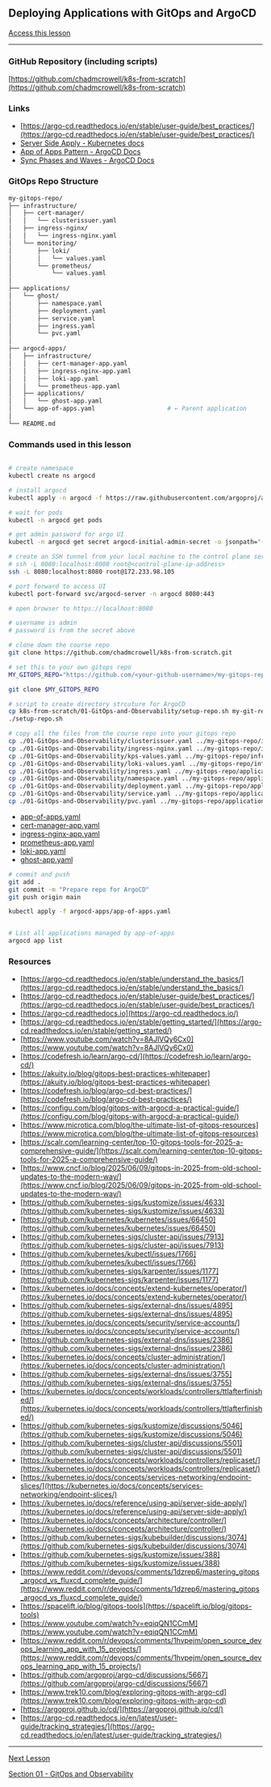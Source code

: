 ## Deploying Applications with GitOps and ArgoCD

[Access this lesson](https://community.kubeskills.com/c/kubernetes-from-scratch)

---

### GitHub Repository (including scripts)

[https://github.com/chadmcrowell/k8s-from-scratch](https://github.com/chadmcrowell/k8s-from-scratch)


### Links
- [https://argo-cd.readthedocs.io/en/stable/user-guide/best_practices/](https://argo-cd.readthedocs.io/en/stable/user-guide/best_practices/)
- [Server Side Apply - Kubernetes docs](https://kubernetes.io/docs/reference/using-api/server-side-apply/)
- [App of Apps Pattern - ArgoCD Docs](https://argo-cd.readthedocs.io/en/latest/operator-manual/cluster-bootstrapping/)
- [Sync Phases and Waves - ArgoCD Docs](https://argo-cd.readthedocs.io/en/stable/user-guide/sync-waves/)

### GitOps Repo Structure

```bash
my-gitops-repo/
├── infrastructure/
│   ├── cert-manager/
│   │   └── clusterissuer.yaml
│   ├── ingress-nginx/
│   │   └── ingress-nginx.yaml
│   └── monitoring/
│       ├── loki/
│       │   └── values.yaml
│       └── prometheus/
│           └── values.yaml
│
├── applications/
│   └── ghost/
│       ├── namespace.yaml
│       ├── deployment.yaml
│       ├── service.yaml
│       ├── ingress.yaml
│       └── pvc.yaml
│
├── argocd-apps/
│   ├── infrastructure/
│   │   ├── cert-manager-app.yaml
│   │   ├── ingress-nginx-app.yaml
│   │   ├── loki-app.yaml
│   │   └── prometheus-app.yaml
│   ├── applications/
│   │   └── ghost-app.yaml
│   └── app-of-apps.yaml                    # ← Parent application
│
└── README.md
```


### Commands used in this lesson

```bash

# create namespace
kubectl create ns argocd

# install argocd
kubectl apply -n argocd -f https://raw.githubusercontent.com/argoproj/argo-cd/stable/manifests/install.yaml

# wait for pods
kubectl -n argocd get pods

# get admin password for argo UI
kubectl -n argocd get secret argocd-initial-admin-secret -o jsonpath="{.data.password}" | base64 --decode ; echo

# create an SSH tunnel from your local machine to the control plane server
# ssh -L 8080:localhost:8080 root@<control-plane-ip-address>
ssh -L 8080:localhost:8080 root@172.233.98.105

# port forward to access UI
kubectl port-forward svc/argocd-server -n argocd 8080:443

# open browser to https://localhost:8080

# username is admin
# password is from the secret above

# clone down the course repo
git clone https://github.com/chadmcrowell/k8s-from-scratch.git

# set this to your own gitops repo
MY_GITOPS_REPO="https://github.com/<your-github-username>/my-gitops-repo.git"

git clone $MY_GITOPS_REPO

# script to create directory strcuture for ArgoCD
cp k8s-from-scratch/01-GitOps-and-Observability/setup-repo.sh my-git-repo/
./setup-repo.sh

# copy all the files from the course repo into your gitops repo
cp ./01-GitOps-and-Observability/clusterissuer.yaml ../my-gitops-repo/infrastructure/cert-manager/
cp ./01-GitOps-and-Observability/ingress-nginx.yaml ../my-gitops-repo/infrastructure/ingress-nginx/
cp ./01-GitOps-and-Observability/kps-values.yaml ../my-gitops-repo/infrastructure/monitoring/prometheus/
cp ./01-GitOps-and-Observability/loki-values.yaml ../my-gitops-repo/infrastructure/monitoring/loki/
cp ./01-GitOps-and-Observability/ingress.yaml ../my-gitops-repo/applications/ghost/
cp ./01-GitOps-and-Observability/namespace.yaml ../my-gitops-repo/applications/ghost/
cp ./01-GitOps-and-Observability/deployment.yaml ../my-gitops-repo/applications/ghost/
cp ./01-GitOps-and-Observability/service.yaml ../my-gitops-repo/applications/ghost/
cp ./01-GitOps-and-Observability/pvc.yaml ../my-gitops-repo/applications/ghost/


```

- [app-of-apps.yaml](app-of-apps.yaml)
- [cert-manager-app.yaml](cert-manager-app.yaml)
- [ingress-nginx-app.yaml](ingress-nginx-app.yaml)
- [prometheus-app.yaml](prometheus-app.yaml)
- [loki-app.yaml](loki-app.yaml)
- [ghost-app.yaml](ghost-app.yaml)

```bash
# commit and push
git add .
git commit -m "Prepare repo for ArgoCD"
git push origin main

kubectl apply -f argocd-apps/app-of-apps.yaml


# List all applications managed by app-of-apps
argocd app list

```




### Resources

- [https://argo-cd.readthedocs.io/en/stable/understand_the_basics/](https://argo-cd.readthedocs.io/en/stable/understand_the_basics/)
- [https://argo-cd.readthedocs.io/en/stable/user-guide/best_practices/](https://argo-cd.readthedocs.io/en/stable/user-guide/best_practices/)
- [https://argo-cd.readthedocs.io](https://argo-cd.readthedocs.io/)
- [https://argo-cd.readthedocs.io/en/stable/getting_started/](https://argo-cd.readthedocs.io/en/stable/getting_started/)
- [https://www.youtube.com/watch?v=8AJlVQy6Cx0](https://www.youtube.com/watch?v=8AJlVQy6Cx0)
- [https://codefresh.io/learn/argo-cd/](https://codefresh.io/learn/argo-cd/)
- [https://akuity.io/blog/gitops-best-practices-whitepaper](https://akuity.io/blog/gitops-best-practices-whitepaper)
- [https://codefresh.io/blog/argo-cd-best-practices/](https://codefresh.io/blog/argo-cd-best-practices/)
- [https://configu.com/blog/gitops-with-argocd-a-practical-guide/](https://configu.com/blog/gitops-with-argocd-a-practical-guide/)
- [https://www.microtica.com/blog/the-ultimate-list-of-gitops-resources](https://www.microtica.com/blog/the-ultimate-list-of-gitops-resources)
- [https://scalr.com/learning-center/top-10-gitops-tools-for-2025-a-comprehensive-guide/](https://scalr.com/learning-center/top-10-gitops-tools-for-2025-a-comprehensive-guide/)
- [https://www.cncf.io/blog/2025/06/09/gitops-in-2025-from-old-school-updates-to-the-modern-way/](https://www.cncf.io/blog/2025/06/09/gitops-in-2025-from-old-school-updates-to-the-modern-way/)
- [https://github.com/kubernetes-sigs/kustomize/issues/4633](https://github.com/kubernetes-sigs/kustomize/issues/4633)
- [https://github.com/kubernetes/kubernetes/issues/66450](https://github.com/kubernetes/kubernetes/issues/66450)
- [https://github.com/kubernetes-sigs/cluster-api/issues/7913](https://github.com/kubernetes-sigs/cluster-api/issues/7913)
- [https://github.com/kubernetes/kubectl/issues/1766](https://github.com/kubernetes/kubectl/issues/1766)
- [https://github.com/kubernetes-sigs/karpenter/issues/1177](https://github.com/kubernetes-sigs/karpenter/issues/1177)
- [https://kubernetes.io/docs/concepts/extend-kubernetes/operator/](https://kubernetes.io/docs/concepts/extend-kubernetes/operator/)
- [https://github.com/kubernetes-sigs/external-dns/issues/4895](https://github.com/kubernetes-sigs/external-dns/issues/4895)
- [https://kubernetes.io/docs/concepts/security/service-accounts/](https://kubernetes.io/docs/concepts/security/service-accounts/)
- [https://github.com/kubernetes-sigs/external-dns/issues/2386](https://github.com/kubernetes-sigs/external-dns/issues/2386)
- [https://kubernetes.io/docs/concepts/cluster-administration/](https://kubernetes.io/docs/concepts/cluster-administration/)
- [https://github.com/kubernetes-sigs/external-dns/issues/3755](https://github.com/kubernetes-sigs/external-dns/issues/3755)
- [https://kubernetes.io/docs/concepts/workloads/controllers/ttlafterfinished/](https://kubernetes.io/docs/concepts/workloads/controllers/ttlafterfinished/)
- [https://github.com/kubernetes-sigs/kustomize/discussions/5046](https://github.com/kubernetes-sigs/kustomize/discussions/5046)
- [https://github.com/kubernetes-sigs/cluster-api/discussions/5501](https://github.com/kubernetes-sigs/cluster-api/discussions/5501)
- [https://kubernetes.io/docs/concepts/workloads/controllers/replicaset/](https://kubernetes.io/docs/concepts/workloads/controllers/replicaset/)
- [https://kubernetes.io/docs/concepts/services-networking/endpoint-slices/](https://kubernetes.io/docs/concepts/services-networking/endpoint-slices/)
- [https://kubernetes.io/docs/reference/using-api/server-side-apply/](https://kubernetes.io/docs/reference/using-api/server-side-apply/)
- [https://kubernetes.io/docs/concepts/architecture/controller/](https://kubernetes.io/docs/concepts/architecture/controller/)
- [https://github.com/kubernetes-sigs/kubebuilder/discussions/3074](https://github.com/kubernetes-sigs/kubebuilder/discussions/3074)
- [https://github.com/kubernetes-sigs/kustomize/issues/388](https://github.com/kubernetes-sigs/kustomize/issues/388)
- [https://www.reddit.com/r/devops/comments/1dzrep6/mastering_gitops_argocd_vs_fluxcd_complete_guide/](https://www.reddit.com/r/devops/comments/1dzrep6/mastering_gitops_argocd_vs_fluxcd_complete_guide/)
- [https://spacelift.io/blog/gitops-tools](https://spacelift.io/blog/gitops-tools)
- [https://www.youtube.com/watch?v=eqiqQN1CCmM](https://www.youtube.com/watch?v=eqiqQN1CCmM)
- [https://www.reddit.com/r/devops/comments/1hvpejm/open_source_devops_learning_app_with_15_projects/](https://www.reddit.com/r/devops/comments/1hvpejm/open_source_devops_learning_app_with_15_projects/)
- [https://github.com/argoproj/argo-cd/discussions/5667](https://github.com/argoproj/argo-cd/discussions/5667)
- [https://www.trek10.com/blog/exploring-gitops-with-argo-cd](https://www.trek10.com/blog/exploring-gitops-with-argo-cd)
- [https://argoproj.github.io/cd/](https://argoproj.github.io/cd/)
- [https://argo-cd.readthedocs.io/en/latest/user-guide/tracking_strategies/](https://argo-cd.readthedocs.io/en/latest/user-guide/tracking_strategies/)



---

[Next Lesson](metrics-logs-traces-with-opentelemetry.md)

[Section 01 - GitOps and Observability](README.md)